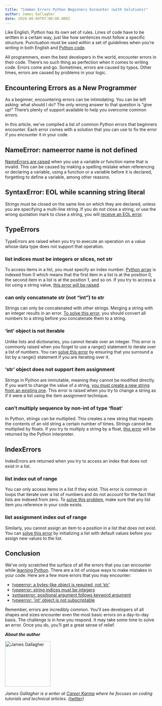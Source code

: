 ```yaml
---
title: "Common Errors Python Beginners Encounter (with Solutions)"
author: James Gallagher
date: 2020-08-04T07:00:00.000Z
---
```


Like English, Python has its own set of rules. Lines of code have to be written in a certain way, just like how sentences must follow a specific structure. Punctuation must be used within a set of guidelines when you’re writing in both English and [Python code](https://careerkarma.com/blog/types-of-coding-languages/).

All programmers, even the best developers in the world, encounter errors in their code. There’s no such thing as perfection when it comes to writing code. Errors come and go. Sometimes, errors are caused by typos. Other times, errors are caused by problems in your logic.


## Encountering Errors as a New Programmer

As a beginner, encountering errors can be intimidating. You can be left asking: what should I do? The only wrong answer to that question is “give up!” There’s plenty of support available to help you overcome common errors.

In this article, we’ve compiled a list of common Python errors that beginners encounter. Each error comes with a solution that you can use to fix the error if you encounter it in your code.


## NameError: nameerror name is not defined

[NameErrors are raised](https://careerkarma.com/blog/python-nameerror-name-is-not-defined/) when you use a variable or function name that is invalid. This can be caused by making a spelling mistake when referencing or declaring a variable, using a function or a variable before it is declared, forgetting to define a variable, among other reasons.


## SyntaxError: EOL while scanning string literal

Strings must be closed on the same line on which they are declared, unless you are specifying a multi-line string. If you do not close a string, or use the wrong quotation mark to close a string, you will [receive an EOL error](https://careerkarma.com/blog/python-syntaxerror-eol-while-scanning-string-literal/).


## TypeErrors

TypeErrors are raised when you try to execute an operation on a value whose data type does not support that operation.


### list indices must be integers or slices, not str

To access items in a list, you must specify an index number. [Python array](https://careerkarma.com/blog/python-array/) is indexed from 0 which means that the first item in a list is at the position 0, the second item in a list is at the position 1, and so on. If you try to access a list using a string value, [this error will be raised](https://careerkarma.com/blog/python-typeerror-list-indices-must-be-integers-or-slices-not-str/).


### can only concatenate str (not “int”) to str

Strings can only be concatenated with other strings. Merging a string with an integer results in an error. [To solve this error](https://careerkarma.com/blog/python-typeerror-can-only-concatenate-str-not-int-to-str/), you should convert all numbers to a string before you concatenate them to a string.


### ‘int’ object is not iterable

Unlike lists and dictionaries, you cannot iterate over an integer. This error is commonly raised when you forget to use a range() statement to iterate over a list of numbers. You can [solve this error](https://careerkarma.com/blog/python-typeerror-int-object-is-not-iterable/) by ensuring that you surround a list by a range() statement if you are iterating over it.


### ‘str’ object does not support item assignment

Strings in Python are immutable, meaning they cannot be modified directly. If you want to change the value of a string, [you must create a new string from an existing one](https://careerkarma.com/blog/python-str-object-does-not-support-item-assignment/). This error is raised when you try to change a string as if it were a list using the item assignment technique.


### can’t multiply sequence by non-int of type ‘float’

In Python, strings can be multiplied. This creates a new string that repeats the contents of an old string a certain number of times. Strings cannot be multiplied by floats. If you try to multiply a string by a float, [this error](https://careerkarma.com/blog/python-typeerror-cant-multiply-sequence-by-non-int-of-type-float/) will be returned by the Python interpreter.


## IndexErrors

IndexErrors are returned when you try to access an index that does not exist in a list.


### list index out of range

You can only access items in a list if they exist. This error is common in loops that iterate over a list of numbers and do not account for the fact that lists are indexed from zero. To [solve this problem](https://careerkarma.com/blog/python-indexerror-list-index-out-of-range/), make sure that any list item you reference in your code exists.


### list assignment index out of range

Similarly, you cannot assign an item to a position in a list that does not exist. You can [solve this error](https://careerkarma.com/blog/python-indexerror-list-assignment-index-out-of-range/) by initializing a list with default values before you assign new values to the list.


## Conclusion

We’ve only scratched the surface of all the errors that you can encounter while [learning Python](https://careerkarma.com/blog/how-long-to-learn-python/). There are a lot of unique ways to make mistakes in your code. Here are a few more errors that you may encounter:



*   [typeerror: a bytes-like object is required, not ’str’](https://careerkarma.com/blog/python-typeerror-a-bytes-like-object-is-required/)
*   [typeerror: string indices must be integers](https://careerkarma.com/blog/python-typeerror-string-indices-must-be-integers/)
*   [syntaxerror: positional argument follows keyword argument](https://careerkarma.com/blog/python-positional-argument-follows-keyword-argument/)
*   [typeerror: 'int' object is not subscriptable](https://careerkarma.com/blog/python-typeerror-int-object-is-not-subscriptable/)

Remember, errors are incredibly common. You’ll see developers of all shapes and sizes encounter even the most basic errors on a day-to-day basis. The challenge is in how you respond. It may take some time to solve an error. Once you do, you’ll get a great sense of relief.


**_About the author_**

<img src="https://careerkarma.com/blog/wp-content/uploads/2020/01/james-gallagher-300x300.jpg" alt="James Gallagher" style="height:150px; width:150px; display:inline-block; horizontal-align:left;">

_James Gallagher is a writer at [Career Karma](https://careerkarma.com/) where he focuses on coding tutorials and technical articles. ([twitter](https://twitter.com/jamesg_oca))_
